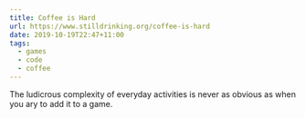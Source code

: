 ```yaml
---
title: Coffee is Hard
url: https://www.stilldrinking.org/coffee-is-hard
date: 2019-10-19T22:47+11:00
tags:
  - games
  - code
  - coffee
---
```

The ludicrous complexity of everyday activities is never as obvious as when you ary to add it to a game. 
